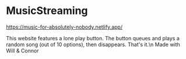 # MusicStreaming 
https://music-for-absolutely-nobody.netlify.app/

<p>This website features a lone play button. The button queues and plays a random song (out of 10 options), then disappears. That's it.\n Made with Will & Connor</p>
